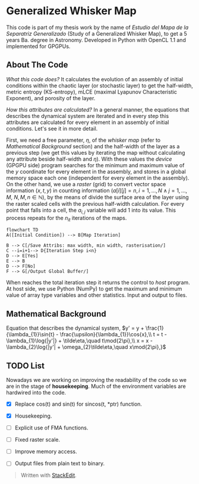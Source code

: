 # Generalized Whisker Map  
This code is part of my thesis work by the name of _Estudio del Mapa de la Separatriz Generalizado_ (Study of a Generalized Whisker Map), to get a 5 years Ba. degree in Astronomy. Developed in Python with OpenCL 1.1 and implemented for GPGPUs.  
  
## About The Code  
*What this code does?* It calculates the evolution of an assembly of initial conditions within the chaotic layer (or stochastic layer) to get the half-width, metric entropy (KS-entropy), mLCE (maximal Lyapunov Characteristic Exponent), and porosity of the layer.  
  
*How this attributes are calculated?* In a general manner, the equations that describes the dynamical system are iterated and in every step this attributes are calculated for every element in an assembly of initial conditions. Let's see it in more detail.  
  
First, we need a free parameter, $\eta$, of the _whisker map_ (refer to *Mathematical Background* section) and the half-width of the layer as a previous step (we get this values by iterating the map without calculating any attribute beside half-width and $\eta$). With these values the *device* (GPGPU side) program searches for the minimum and maximum value of the $y$ coordinate for every element in the assembly, and stores in a global memory space each one (independent for every element in the assembly). On the other hand, we use a *raster* (grid) to convert vector space information $(x,t,y)$ in counting information $(a[i][j] = n, i=1,\dots,N \wedge j = 1,\dots,M,\  N,M,n\in \mathbb{N})$, by the means of divide the surface area of the layer using the raster scaled cells with the previous half-width calculation. For every point that falls into a cell, the $a_{i,j}$ variable will add 1 into its value.  This process repeats for the $n_{it}$ iterations of the maps.
 
```mermaid  
flowchart TD  
A([Initial Condition]) --> B[Map Iteration]  
 
B --> C[/Save Attribs: max width, min width, rasterisation/] 
C --i=i+1--> D{Iteration Step i<n}
D --> E[Yes]
E --> B
D --> F[No]
F --> G[/Output Global Buffer/]  
```  
When reaches the total iteration step it returns the control to *host* program. 
At host side, we use Python (NumPy) to get the maximum and minimum value of array type variables and other statistics. Input and output to files.
  
  
## Mathematical Background  

Equation that describes the dynamical system,
$y' = y + \frac{1}{\lambda_{1}}\sin{t} - \frac{\upsilon}{\lambda_{1}}\cos{x},\\
t = t - \lambda_{1}\log{|y'|} + \tilde\eta,\quad  t\mod{2\pi},\\
x = x -\lambda_{2}\log{|y'| + \omega_{2}\tilde\eta,\quad  x\mod{2\pi},}$

## TODO List
Nowadays we are working on improving the readability of the code so we are in the stage of **housekeeping**. Much of the environment variables are hardwired into the code.


- [x] Replace cos(t) and sin(t) for sincos(t, *ptr) function.
- [x] Housekeeping.
- [ ] Explicit use of FMA functions.
- [ ]   Fixed raster scale. 
- [ ] Improve memory access.
- [ ] Output files from plain text to binary.



> Written with [StackEdit](https://stackedit.io/).
